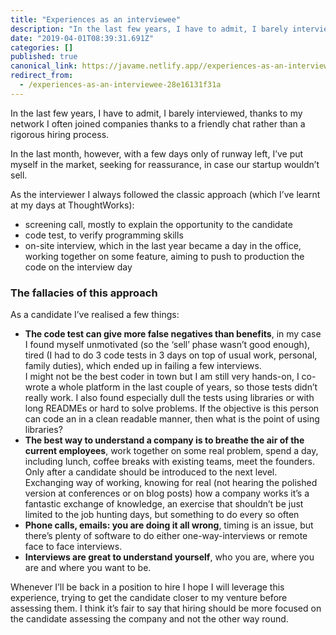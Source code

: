 ```yaml
---
title: "Experiences as an interviewee"
description: "In the last few years, I have to admit, I barely interviewed, thanks to my network I often joined companies thanks to a friendly chat…"
date: "2019-04-01T08:39:31.691Z"
categories: []
published: true
canonical_link: https://javame.netlify.app//experiences-as-an-interviewee-28e16131f31a
redirect_from:
  - /experiences-as-an-interviewee-28e16131f31a
---
```


In the last few years, I have to admit, I barely interviewed, thanks to my network I often joined companies thanks to a friendly chat rather than a rigorous hiring process.

In the last month, however, with a few days only of runway left, I’ve put myself in the market, seeking for reassurance, in case our startup wouldn’t sell.

As the interviewer I always followed the classic approach (which I’ve learnt at my days at ThoughtWorks):

-   screening call, mostly to explain the opportunity to the candidate
-   code test, to verify programming skills
-   on-site interview, which in the last year became a day in the office, working together on some feature, aiming to push to production the code on the interview day

### **The fallacies of this approach**

As a candidate I’ve realised a few things:

-   **The code test can give more false negatives than benefits**, in my case I found myself unmotivated (so the ‘sell’ phase wasn’t good enough), tired (I had to do 3 code tests in 3 days on top of usual work, personal, family duties), which ended up in failing a few interviews.   
    I might not be the best coder in town but I am still very hands-on, I co-wrote a whole platform in the last couple of years, so those tests didn’t really work. I also found especially dull the tests using libraries or with long READMEs or hard to solve problems. If the objective is this person can code an in a clean readable manner, then what is the point of using libraries?
-   **The best way to understand a company is to breathe the air of the current employees**, work together on some real problem, spend a day, including lunch, coffee breaks with existing teams, meet the founders. Only after a candidate should be introduced to the next level. Exchanging way of working, knowing for real (not hearing the polished version at conferences or on blog posts) how a company works it’s a fantastic exchange of knowledge, an exercise that shouldn’t be just limited to the job hunting days, but something to do every so often
-   **Phone calls, emails: you are doing it all wrong**, timing is an issue, but there’s plenty of software to do either one-way-interviews or remote face to face interviews.
-   **Interviews are great to understand yourself**, who you are, where you are and where you want to be.

Whenever I’ll be back in a position to hire I hope I will leverage this experience, trying to get the candidate closer to my venture before assessing them. I think it’s fair to say that hiring should be more focused on the candidate assessing the company and not the other way round.
